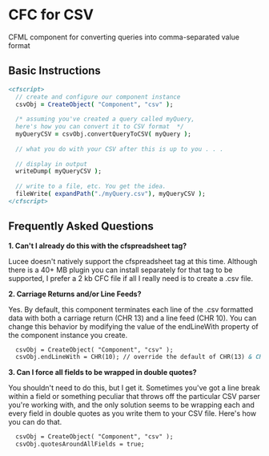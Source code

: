 # CFC for CSV
CFML component for converting queries into comma-separated value format

## Basic Instructions

```ColdFusion
<cfscript>
  // create and configure our component instance
  csvObj = CreateObject( "Component", "csv" );
  
  /* assuming you've created a query called myQuery,
  here's how you can convert it to CSV format  */
  myQueryCSV = csvObj.convertQueryToCSV( myQuery );
  
  // what you do with your CSV after this is up to you . . . 
  
  // display in output
  writeDump( myQueryCSV );
  
  // write to a file, etc. You get the idea.
  fileWrite( expandPath("./myQuery.csv"), myQueryCSV );
</cfscript>
```  

## Frequently Asked Questions

**1.  Can't I already do this with the cfspreadsheet tag?**

Lucee doesn't natively support the cfspreadsheet tag at this time. Although there is a 40+ MB plugin you can install separately for that tag to be supported, I prefer a 2 kb CFC file if all I really need is to create a .csv file.

**2. Carriage Returns and/or Line Feeds?**

Yes. By default, this component terminates each line of the .csv formatted data with both a carriage return (CHR 13) and a line feed (CHR 10). You can change this behavior by modifying the value of the endLineWith property of the component instance you create.

```ColdFusion
  csvObj = CreateObject( "Component", "csv" );
  csvObj.endLineWith = CHR(10); // override the default of CHR(13) & CHR(10)
```

**3. Can I force all fields to be wrapped in double quotes?**

You shouldn't need to do this, but I get it. Sometimes you've got a line break within a field or something peculiar that throws off the particular CSV parser you're working with, and the only solution seems to be wrapping each and every field in double quotes as you write them to your CSV file. Here's how you can do that.

```ColdFusion
  csvObj = CreateObject( "Component", "csv" );
  csvObj.quotesAroundAllFields = true;
```
